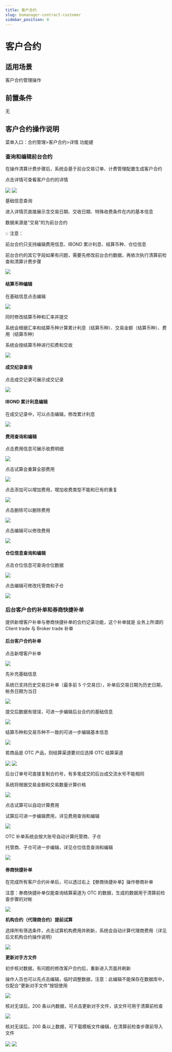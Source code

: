 ```yaml
---
title: 客户合约
slug: bomanager-contract-customer
sidebar_position: 0
---
```



# 客户合约

## 适用场景

客户合约管理操作

## 前置条件

无

## 客户合约操作说明

菜单入口：合约管理&gt;客户合约&gt;详情 功能键

### **查询和编辑前台合约**

在操作清算计费步骤后，系统会基于前台交易订单、计费管理配置生成客户合约

点击详情可查看客户合约的详情

<img src="/assets/JzMlbzEIFohA3CxG5RDctXwQnOb.png" src-width="2456" src-height="1242" align="center"/>

<img src="/assets/VIDHbRJ4RoVyyHxV5T7cJHPmnwh.png" src-width="2484" src-height="1530" align="center"/>

基础信息查询

进入详情页直接展示含交易日期、交收日期、特殊收费条件在内的基本信息

数据来源是“交易”的为前台合约

<div class="callout callout-bg-2 callout-border-2">
<p>💡 注意：</p>
<p>前台合约只支持编辑费用信息、IBOND 累计利息、结算币种、仓位信息</p>
<p>前台合约的其它字段如果有问题，需要先修改前台合约数据，再依次执行清算前检查和清算计费步骤</p>
</div>

<img src="/assets/RwiIbvmCyoNdmKxdYE5cvDD7n2c.png" src-width="2486" src-height="1544" align="center"/>

#### 结算币种编辑

在基础信息点击编辑

<img src="/assets/VRIQb5nbeomSLjxm4pKcr2Xlndg.png" src-width="2486" src-height="1502" align="center"/>

同时修改结算币种和汇率并提交

系统会根据汇率和结算币种计算累计利息（结算币种）、交易金额（结算币种）、费用（结算币种）

系统会按结算币种进行扣费和交收

<img src="/assets/RRMmbtWqaoECF9xuvKGcJY3pnQe.png" src-width="2512" src-height="1558" align="center"/>

#### 成交纪录查询

点击成交记录可展示成交记录

<img src="/assets/Rii5b6TVIoDuGLxflBIcpV1Vngh.png" src-width="2480" src-height="1542" align="center"/>

#### IBOND 累计利息编辑

在成交记录中，可以点击编辑，修改累计利息

<img src="/assets/EfrCbauyBomid9xnJDZc25Agnvf.png" src-width="2500" src-height="1556" align="center"/>

#### 费用查询和编辑

点击费用信息可展示收费明细

<img src="/assets/Yyw5bB0gGoteoLxxgIBcFMwQnjh.png" src-width="2488" src-height="1526" align="center"/>

点击试算会重算全部费用

<img src="/assets/GDtPbJoDzoS89oxA8PZcqKZbnuT.png" src-width="2480" src-height="1536" align="center"/>

点击添加可以增加费用，增加收费类型不能和已有的重复

<img src="/assets/P1mRbcGXcox4KRxh9lLc0cwUnWd.png" src-width="2894" src-height="1548" align="center"/>

点击删除可以删除费用

<img src="/assets/RJV3bz2ZloEFhSxsDLgcfB6Pnue.png" src-width="2892" src-height="1538" align="center"/>

点击编辑可以修改费用

<img src="/assets/Do1FboLhIopualxNChwcvBBsnOc.png" src-width="2916" src-height="1538" align="center"/>

#### 仓位信息查询和编辑

点击仓位信息可查询仓位数据

<img src="/assets/MRKBbz8wvoOLNOxsCKscYVN2nXg.png" src-width="2900" src-height="1552" align="center"/>

点击编辑可修改托管商和子仓

<img src="/assets/Cwkbb7r8BogK2vxy3J3c745snwf.png" src-width="2914" src-height="1544" align="center"/>

### 后台客户**合约补单和券商快捷补单**

提供新增客户补单与劵商快捷补单的合约记录功能，这个补单就是 业务上所谓的 Client trade 与 Broker trade 补单

#### 后台客户合约补单

点击新增客户补单

<img src="/assets/IYrhbsWRCownhBxzpWcc4EA0nIh.png" src-width="2900" src-height="1546" align="center"/>

先补充基础信息

系统已支持历史交易日补单（最多前 5 个交易日），补单后交易日期为历史日期，帐务日期为当日

<img src="/assets/CWjBbOz3MoyO7yx1vCWcSSd9nDb.png" src-width="2256" src-height="1274" align="center"/>

提交后数据有错误，可进一步编辑后台合约的基础信息

<img src="/assets/ZnP8b9v5boPK0HxHayFcnR3yneg.png" src-width="2906" src-height="1550" align="center"/>

结算币种和交易币种不一致的可进一步编辑基本信息

<img src="/assets/EQ3pbRDNMogatTxVpXTcVdjznYd.png" src-width="2904" src-height="1544" align="center"/>

若商品是 OTC 产品，则结算渠道要对应选择 OTC 结算渠道

<img src="/assets/Ntqvbnvnlo8wufxuGBAcECV6npg.png" src-width="2910" src-height="1554" align="center"/>

<img src="/assets/F5uvb1vDNoot6jx7JiSc8eWZnbb.png" src-width="2896" src-height="1552" align="center"/>

后台订单号可直接复制合约号，有多笔成交的后台成交流水号不能相同

系统将根据交易金额和交易数量计算价格

<img src="/assets/Tye7b1wOFoKzTixKNHscxrJpnQb.png" src-width="2914" src-height="1552" align="center"/>

点击试算可以自动计算费用

试算后可进一步编辑费用，详见费用查询和编辑

<img src="/assets/WyTqblDofoqj2qxpwpMcaGU4nPf.png" src-width="2900" src-height="1540" align="center"/>

OTC 补单系统会按大账号自动计算托管商、子仓

托管商、子仓可进一步编辑，详见仓位信息查询和编辑

<img src="/assets/Kb74bcpuDoZeGNxIILvcnbisnyf.png" src-width="2900" src-height="1550" align="center"/>

#### **券商快捷补单**

在完成所有客户合约补单后，可以透过右上【劵商快捷补单】操作劵商补单

注意：券商快捷补单仅能查询结算渠道为 OTC 的数据，生成的数据用于清算前检查步骤的对帐

<img src="/assets/VGDjbzjyAouGmgxaMF9cGGMknUh.png" src-width="2898" src-height="1520" align="center"/>

**机构合约（代理商合约）提前试算**

选择所有筛选条件，点击试算机构费用并刷新，系统会自动计算代理商费用（详见后文机构合约操作说明）

<img src="/assets/UoLsbDV2Ko8e7gxe00Wc1h1UnAb.png" src-width="2914" src-height="1098" align="center"/>

**更新对手方文件**

初步核对数据，有问题的修改客户合约后，重新进入页面并刷新

操作人员也可以先点击编辑，临时调整数据，注意：此编辑不能保存在数据库中，仅配合“更新对手文件”按钮使用

<img src="/assets/SJNqbCD1DoGaFvxuZDMc36qbneF.png" src-width="2926" src-height="1554" align="center"/>

核对无误后，200 条以内数据，可点击更新对手文件，该文件可用于清算前检查

<img src="/assets/PUf9buLloocyCZxP37Wc81gZnGf.png" src-width="2922" src-height="848" align="center"/>

核对无误后，200 条以上数据，可下载模板文件编辑，在清算前检查步骤前导入文件

<img src="/assets/MxspbLLh0o1pDux50q1c0ssgnVc.png" src-width="2920" src-height="838" align="center"/>

<img src="/assets/KkvFbFwLdoxihyx6Yaac1HifnAh.png" src-width="2904" src-height="1542" align="center"/>

